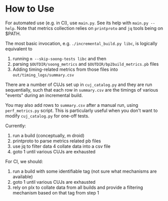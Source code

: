 # How to Use
For automated use (e.g. in CI), use `main.py`. See its help with `main.py --help`.
Note that metrics collection relies on `printproto` and `jq` tools being on $PATH.

The most basic invocation, e.g. `./incremental_build.py libc`, is logically equivalent to
1. running `m --skip-soong-tests libc` and then
2. parsing `$OUTDIR/soong_metrics` and `$OUTDIR/bp2build_metrics.pb` files
3. Adding timing-related metrics from those files into `out/timing_logs/summary.csv`

There are a number of CUJs set up in `cuj_catalog.py` and they are run sequentially,
such that each row in `summary.csv` are the timings of various "events" during an
incremental build.

You may also add rows to `summary.csv` after a manual run, using `perf_metrics.py`
script. This is particularly useful when you don't want to modify `cuj_catalog.py`
for one-off tests.

Currently:

1. run a build (conceptually, m droid)
2. printproto to parse metrics related pb files
3. use jq to filter data
   4 collate data into a csv file
5. goto 1 until various CUJs are exhausted

For CI, we should:
1. run a build with some identifiable tag (not sure what mechanisms are available)
2. goto 1 until various CUJs are exhausted
3. rely on plx to collate data from all builds and provide a filtering mechanism based on that tag from step 1
